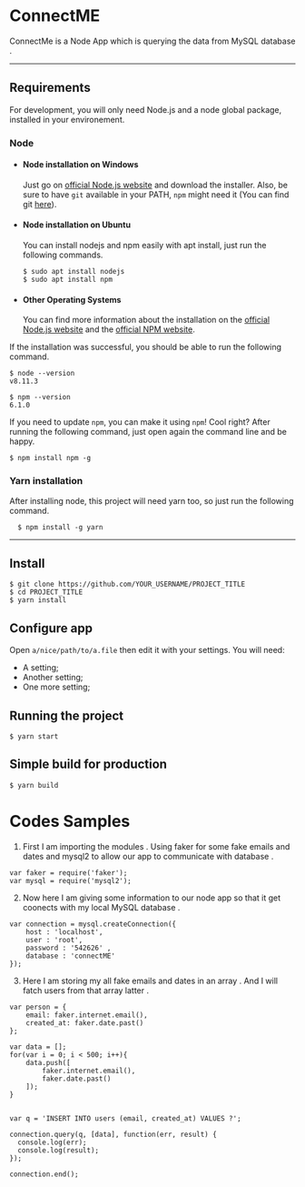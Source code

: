 # ConnectME

ConnectMe is a Node App which is querying the data from MySQL database . 

---
## Requirements

For development, you will only need Node.js and a node global package, installed in your environement.

### Node
- #### Node installation on Windows

  Just go on [official Node.js website](https://nodejs.org/) and download the installer.
Also, be sure to have `git` available in your PATH, `npm` might need it (You can find git [here](https://git-scm.com/)).

- #### Node installation on Ubuntu

  You can install nodejs and npm easily with apt install, just run the following commands.

      $ sudo apt install nodejs
      $ sudo apt install npm

- #### Other Operating Systems
  You can find more information about the installation on the [official Node.js website](https://nodejs.org/) and the [official NPM website](https://npmjs.org/).

If the installation was successful, you should be able to run the following command.

    $ node --version
    v8.11.3

    $ npm --version
    6.1.0

If you need to update `npm`, you can make it using `npm`! Cool right? After running the following command, just open again the command line and be happy.

    $ npm install npm -g

###
### Yarn installation
  After installing node, this project will need yarn too, so just run the following command.

      $ npm install -g yarn

---

## Install

    $ git clone https://github.com/YOUR_USERNAME/PROJECT_TITLE
    $ cd PROJECT_TITLE
    $ yarn install

## Configure app

Open `a/nice/path/to/a.file` then edit it with your settings. You will need:

- A setting;
- Another setting;
- One more setting;

## Running the project

    $ yarn start

## Simple build for production

    $ yarn build

# Codes Samples
1. First I am importing the modules . Using faker for some fake emails and dates and mysql2 to allow our app to communicate with database . 
```
var faker = require('faker');
var mysql = require('mysql2');
```
2. Now here I am giving some information to our node app so that it get coonects with my local MySQL database . 
```
var connection = mysql.createConnection({
    host : 'localhost',
    user : 'root',
    password : '542626' ,
    database : 'connectME'
});  
```
3. Here I am storing my all fake emails and dates in an array . And I will fatch users from that array latter . 
```
var person = {
    email: faker.internet.email(),
    created_at: faker.date.past()
};

var data = [];
for(var i = 0; i < 500; i++){
    data.push([
        faker.internet.email(),
        faker.date.past()
    ]);
}


var q = 'INSERT INTO users (email, created_at) VALUES ?';

connection.query(q, [data], function(err, result) {
  console.log(err);
  console.log(result);
});

connection.end();
```

